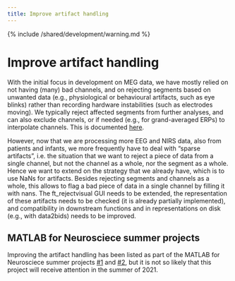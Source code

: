 ```yaml
---
title: Improve artifact handling
---
```


{% include /shared/development/warning.md %}

# Improve artifact handling

With the initial focus in development on MEG data, we have mostly relied on not having (many) bad channels, and on rejecting segments based on unwanted data (e.g., physiological or behavioural artifacts, such as eye blinks) rather than recording hardware instabilities (such as electrodes moving). We typically reject affected segments from further analyses, and can also exclude channels, or if needed (e.g., for grand-averaged ERPs) to interpolate channels. This is documented [here](/tutorial/preproc/artifacts).

However, now that we are processing more EEG and NIRS data, also from patients and infants, we more frequently have to deal with “sparse artifacts”, i.e. the situation that we want to reject a piece of data from a single channel, but not the channel as a whole, nor the segment as a whole.  Hence we want to extend on the strategy that we already have, which is to use NaNs for artifacts. Besides rejecting segments and channels as a whole, this allows to flag a bad piece of data in a single channel by filling it with nans. The ft_rejectvisual GUI needs to be extended, the representation of these artifacts needs to be checked (it is already partially implemented), and compatibility in downstream functions and in representations on disk (e.g., with data2bids) needs to be improved.

## MATLAB for Neurosciece summer projects

Improving the artifact handling has been listed as part of the MATLAB for Neurosciece summer projects [#1](https://github.com/fieldtrip/fieldtrip/issues?q=is%3Aissue+project%3Afieldtrip/fieldtrip/3) and [#2](https://github.com/fieldtrip/fieldtrip/issues?q=is%3Aissue+project%3Afieldtrip/fieldtrip/4), but it is not so likely that this project will receive attention in the summer of 2021.
